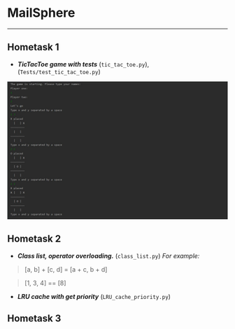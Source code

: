 # MailSphere
***
## Hometask 1
+ ***TicTacToe game with tests*** (`tic_tac_toe.py`), (`Tests/test_tic_tac_toe.py`)

![](https://github.com/Armenqaa/MailSphere/blob/master/img/TicTacToe.jpg)
## Hometask 2
+ ***Class list, operator overloading.*** (`class_list.py`)
*For example:*
>[a, b] + [c, d] = [a + c, b + d]

>[1, 3, 4] == [8]

+ ***LRU cache with get priority*** (`LRU_cache_priority.py`)
## Hometask 3
